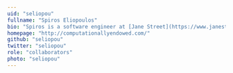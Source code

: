 ```yaml
---
uid: "seliopou"
fullname: "Spiros Eliopoulos"
bio: "Spiros is a software engineer at [Jane Street](https://www.janestreet.com/). "
homepage: "http://computationallyendowed.com/"
github: "seliopou"
twitter: "seliopou"
role: "collaborators"
photo: "seliopou"
---
```

